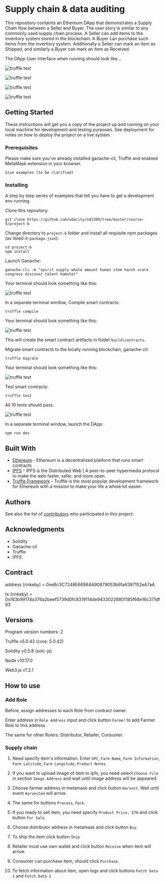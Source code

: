 # Supply chain & data auditing

This repository containts an Ethereum DApp that demonstrates a Supply Chain flow between a Seller and Buyer. The user story is similar to any commonly used supply chain process. A Seller can add items to the inventory system stored in the blockchain. A Buyer can purchase such items from the inventory system. Additionally a Seller can mark an item as Shipped, and similarly a Buyer can mark an item as Received.

The DApp User Interface when running should look like...

![truffle test](images/ftc_product_overview.png)

![truffle test](images/ftc_farm_details.png)

![truffle test](images/ftc_product_details.png)

![truffle test](images/ftc_transaction_history.png)


## Getting Started

These instructions will get you a copy of the project up and running on your local machine for development and testing purposes. See deployment for notes on how to deploy the project on a live system.

### Prerequisites

Please make sure you've already installed ganache-cli, Truffle and enabled MetaMask extension in your browser.

```
Give examples (to be clarified)
```

### Installing

A step by step series of examples that tell you have to get a development env running

Clone this repository:

```
git clone https://github.com/udacity/nd1309/tree/master/course-5/project-6
```

Change directory to ```project-6``` folder and install all requisite npm packages (as listed in ```package.json```):

```
cd project-6
npm install
```

Launch Ganache:

```
ganache-cli -m "spirit supply whale amount human item harsh scare congress discover talent hamster"
```

Your terminal should look something like this:

![truffle test](images/ganache-cli.png)

In a separate terminal window, Compile smart contracts:

```
truffle compile
```

Your terminal should look something like this:

![truffle test](images/truffle_compile.png)

This will create the smart contract artifacts in folder ```build\contracts```.

Migrate smart contracts to the locally running blockchain, ganache-cli:

```
truffle migrate
```

Your terminal should look something like this:

![truffle test](images/truffle_migrate.png)

Test smart contracts:

```
truffle test
```

All 10 tests should pass.

![truffle test](images/truffle_test.png)

In a separate terminal window, launch the DApp:

```
npm run dev
```

## Built With

* [Ethereum](https://www.ethereum.org/) - Ethereum is a decentralized platform that runs smart contracts
* [IPFS](https://ipfs.io/) - IPFS is the Distributed Web | A peer-to-peer hypermedia protocol
to make the web faster, safer, and more open.
* [Truffle Framework](http://truffleframework.com/) - Truffle is the most popular development framework for Ethereum with a mission to make your life a whole lot easier.


## Authors

See also the list of [contributors](https://github.com/your/project/contributors.md) who participated in this project.

## Acknowledgments

* Solidity
* Ganache-cli
* Truffle
* IPFS


## Contract

address (rinkeby) = 0xeBc3C7248E66984A90879053b6fa6397152eA7aA

tx (rinkeby) = 0xf83b99174a376a2beef5739d0fc8319114de94330228801185f68e16c371df93


## Versions

Program version numbers: 2

Truffle v5.0.42 (core: 5.0.42)

Solidity v0.5.8 (solc-js)

Node v10.17.0

Web3.js v1.2.1


## How to use

### Add Role

Before, assign addresses to each Role from contract owner.

Enter address in `Role Address` input and click button `Farmer` to add Farmer
Role to this address .

The same for other Rolers: Distributor, Retailer, Consumer.

### Supply chain

1. Need specify item's information. Enter `UPC`, `Farm Name`,
`Farm Information`, `Farm Latitude`, `Farm Longitude`, `Product Notes`.

2. If you want to upload image of item to ipfs, you need select `Choose File`
in section `Image Address` and wait until image address will be appeared.

3. Choose farmer address in metamask and click button `Harvest`. Wait until
event `Harvested` will arrive.

4. The same for buttons `Process`, `Pack`.

5. If you ready to sell item, you need specify `Product Price, ETH` and click
button `For Sale`.

6. Choose distributor address in metamask and click button `Buy`.

7. To ship the item click button `Ship`

8. Retailer must use own wallet and click button `Receive` when item will arrive.

9. Consumer can purchase item, should click `Purchase`.

10. To fetch information about item, open logs and click buttons `Fetch Data 1`
 and `Fetch Data 2`
